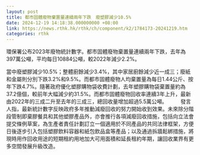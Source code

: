 ```yaml
---
layout: post
title: 都市固體廢物棄置量連續兩年下跌　廢塑膠減少10.5%
date: 2024-12-19 14:18:38.000000000 +08:00
link: https://news.rthk.hk/rthk/ch/component/k2/1784173-20241219.htm
categories: rthk
---
```


環保署公布2023年廢物統計數字。都市固體廢物棄置量連續兩年下跌，去年為397萬公噸，平均每日10884公噸，較2022年減少2.2%。

當中廢塑膠減少10.5%；整體廚餘減少3.4%，其中家居廚餘減少近一成三；廢紙和金屬則分別下跌3.2%和9.5%。而都市固體廢物人均棄置量為每日1.44公斤、按年下跌4.7%。隨著政府優化塑膠購物袋收費計劃，去年塑膠購物袋棄置量約為37.2億個，較前年大幅減少約31.5%。而都市固體廢物回收率連續3年上升，最新由2022年的三成二升至去年的三成三，總回收量增加超過5.5萬公噸。
　　
發言人指，最新統計數字反映政府多年推動減廢回收的努力開始收到效果。未來除分階段管制即棄膠餐具和其他塑膠產品外，亦會推行各項減廢回收措施，包括向立法會提交條例草案，為生產者責任計劃訂立一個適用於不同產品的共同法律框架，方便日後逐步引入包括塑膠飲料容器和紙包飲品盒等產品；以及通過拆牆鬆綁措施，將現時用作回收用途的短期租約用地加大可用面積和延長租約年期，讓回收業界有更多空間發展升級改造。
